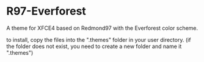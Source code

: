 # R97-Everforest
A theme for XFCE4 based on Redmond97 with the Everforest color scheme.

to install, copy the files into the ".themes" folder in your user directory. (if the folder does not exist, you need to create a new folder and name it ".themes")
